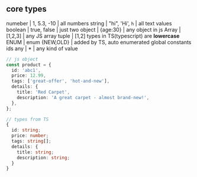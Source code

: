 ## core types

numeber | 1, 5.3, -10 | all numbers
string | "hi", 'Hi', `h` | all text values
boolean | true, false | just two
object | {age:30} | any object in js
Array | [1,2,3] | any JS array
tuple | [1,2]
types in TS(typescript) are **lowercase**
ENUM | enum {NEW,OLD} | added by TS, auto enumerated global constants ids
any | \* | any kind of value

```typescript
// js object
const product = {
  id: 'abc1',
  price: 12.99,
  tags: ['great-offer', 'hot-and-new'],
  details: {
    title: 'Red Carpet',
    description: 'A great carpet - almost brand-new!',
  },
};

// types from TS
{
  id: string;
  price: number;
  tags: string[];
  details: {
    title: string;
    description: string;
  }
}
```
